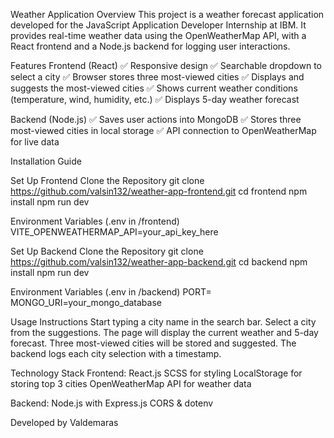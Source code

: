 Weather Application
Overview
This project is a weather forecast application developed for the JavaScript Application Developer Internship at IBM. It provides real-time weather data using the OpenWeatherMap API, with a React frontend and a Node.js backend for logging user interactions.

Features
Frontend (React)
✅ Responsive design
✅ Searchable dropdown to select a city
✅ Browser stores three most-viewed cities
✅ Displays and suggests the most-viewed cities
✅ Shows current weather conditions (temperature, wind, humidity, etc.)
✅ Displays 5-day weather forecast

Backend (Node.js)
✅ Saves user actions into MongoDB
✅ Stores three most-viewed cities in local storage
✅ API connection to OpenWeatherMap for live data

Installation Guide

Set Up Frontend
Clone the Repository
git clone https://github.com/valsin132/weather-app-frontend.git
cd frontend
npm install
npm run dev

Environment Variables (.env in /frontend)
VITE_OPENWEATHERMAP_API=your_api_key_here

Set Up Backend
Clone the Repository
git clone https://github.com/valsin132/weather-app-backend.git
cd backend
npm install
npm run dev

Environment Variables (.env in /backend)
PORT=
MONGO_URI=your_mongo_database

Usage Instructions
Start typing a city name in the search bar.
Select a city from the suggestions.
The page will display the current weather and 5-day forecast.
Three most-viewed cities will be stored and suggested.
The backend logs each city selection with a timestamp.

Technology Stack
Frontend:
React.js
SCSS for styling
LocalStorage for storing top 3 cities
OpenWeatherMap API for weather data

Backend:
Node.js with Express.js
CORS & dotenv

Developed by Valdemaras


